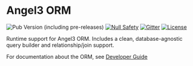 # Angel3 ORM

![Pub Version (including pre-releases)](https://img.shields.io/pub/v/angel3_orm?include_prereleases)
[![Null Safety](https://img.shields.io/badge/null-safety-brightgreen)](https://dart.dev/null-safety)
[![Gitter](https://img.shields.io/gitter/room/angel_dart/discussion)](https://gitter.im/angel_dart/discussion)
[![License](https://img.shields.io/github/license/dukefirehawk/angel)](https://github.com/dukefirehawk/angel/tree/master/packages/orm/angel_orm/LICENSE)

Runtime support for Angel3 ORM. Includes a clean, database-agnostic query builder and relationship/join support.

For documentation about the ORM, see [Developer Guide](https://angel3-docs.dukefirehawk.com/guides/orm)
